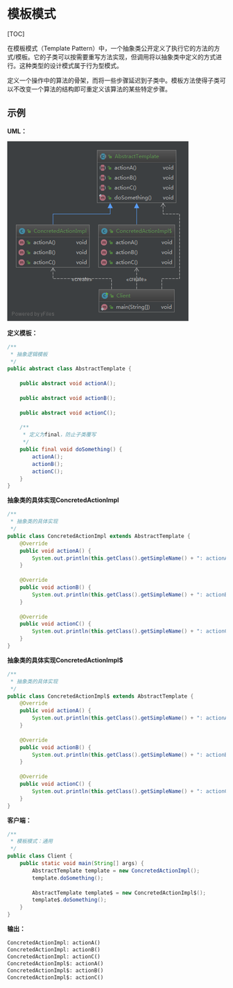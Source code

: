 # 模板模式

[TOC]

在模板模式（Template Pattern）中，一个抽象类公开定义了执行它的方法的方式/模板。它的子类可以按需要重写方法实现，但调用将以抽象类中定义的方式进行。这种类型的设计模式属于行为型模式。

定义一个操作中的算法的骨架，而将一些步骤延迟到子类中。模板方法使得子类可以不改变一个算法的结构即可重定义该算法的某些特定步骤。

## 示例

**UML：**

![template.png](https://github.com/Grootzz/design-pattern/blob/master/src/main/resources/img/behavioral/template.png?raw=true)

**定义模板：**

```java
/**
 * 抽象逻辑模板
 */
public abstract class AbstractTemplate {

    public abstract void actionA();

    public abstract void actionB();

    public abstract void actionC();

    /**
     * 定义为final，防止子类覆写
     */
    public final void doSomething() {
        actionA();
        actionB();
        actionC();
    }
}
```

**抽象类的具体实现ConcretedActionImpl**

```java
/**
 * 抽象类的具体实现
 */
public class ConcretedActionImpl extends AbstractTemplate {
    @Override
    public void actionA() {
        System.out.println(this.getClass().getSimpleName() + ": actionA()");
    }

    @Override
    public void actionB() {
        System.out.println(this.getClass().getSimpleName() + ": actionB()");
    }

    @Override
    public void actionC() {
        System.out.println(this.getClass().getSimpleName() + ": actionC()");
    }
}
```

**抽象类的具体实现ConcretedActionImpl$**

```java
/**
 * 抽象类的具体实现
 */
public class ConcretedActionImpl$ extends AbstractTemplate {
    @Override
    public void actionA() {
        System.out.println(this.getClass().getSimpleName() + ": actionA()");
    }

    @Override
    public void actionB() {
        System.out.println(this.getClass().getSimpleName() + ": actionB()");
    }

    @Override
    public void actionC() {
        System.out.println(this.getClass().getSimpleName() + ": actionC()");
    }
}
```

**客户端：**

```java
/**
 * 模板模式：通用
 */
public class Client {
    public static void main(String[] args) {
        AbstractTemplate template = new ConcretedActionImpl();
        template.doSomething();

        AbstractTemplate template$ = new ConcretedActionImpl$();
        template$.doSomething();
    }
}
```

**输出：**

```
ConcretedActionImpl: actionA()
ConcretedActionImpl: actionB()
ConcretedActionImpl: actionC()
ConcretedActionImpl$: actionA()
ConcretedActionImpl$: actionB()
ConcretedActionImpl$: actionC()
```

